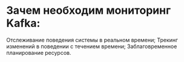 # Зачем необходим мониторинг Kafka:

Отслеживание поведения системы в реальном времени;
Трекинг изменений в поведении с течением времени;
Заблаговременное планирование ресурсов.
